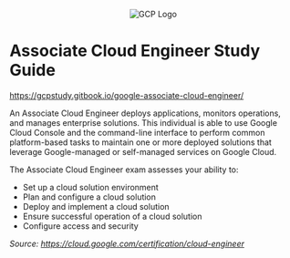 <p></p>
<p align="center">
  <img src="https://cloud.google.com/_static/c3460225a3/images/cloud/cloud-logo.svg" alt="GCP Logo"/>
</p>

# Associate Cloud Engineer Study Guide

https://gcpstudy.gitbook.io/google-associate-cloud-engineer/


An Associate Cloud Engineer deploys applications, monitors operations, and manages enterprise solutions. This individual is able to use Google Cloud Console and the command-line interface to perform common platform-based tasks to maintain one or more deployed solutions that leverage Google-managed or self-managed services on Google Cloud.

The Associate Cloud Engineer exam assesses your ability to:

* Set up a cloud solution environment
* Plan and configure a cloud solution
* Deploy and implement a cloud solution
* Ensure successful operation of a cloud solution
* Configure access and security

_Source: https://cloud.google.com/certification/cloud-engineer_